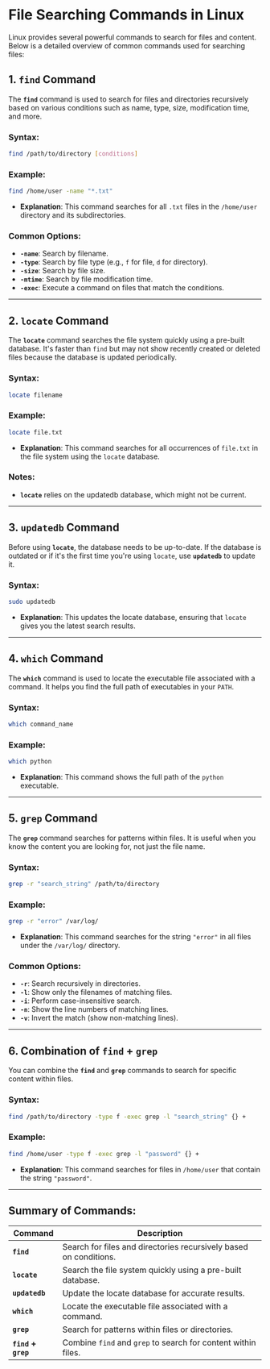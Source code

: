 # File Searching Commands in Linux

Linux provides several powerful commands to search for files and content. Below is a detailed overview of common commands used for searching files:

## 1. **`find` Command**

The **`find`** command is used to search for files and directories recursively based on various conditions such as name, type, size, modification time, and more.

### Syntax:
```bash
find /path/to/directory [conditions]
```

### Example:
```bash
find /home/user -name "*.txt"
```
- **Explanation**: This command searches for all `.txt` files in the `/home/user` directory and its subdirectories.

### Common Options:
- **`-name`**: Search by filename.
- **`-type`**: Search by file type (e.g., `f` for file, `d` for directory).
- **`-size`**: Search by file size.
- **`-mtime`**: Search by file modification time.
- **`-exec`**: Execute a command on files that match the conditions.

---

## 2. **`locate` Command**

The **`locate`** command searches the file system quickly using a pre-built database. It's faster than `find` but may not show recently created or deleted files because the database is updated periodically.

### Syntax:
```bash
locate filename
```

### Example:
```bash
locate file.txt
```
- **Explanation**: This command searches for all occurrences of `file.txt` in the file system using the `locate` database.

### Notes:
- **`locate`** relies on the updatedb database, which might not be current.

---

## 3. **`updatedb` Command**

Before using **`locate`**, the database needs to be up-to-date. If the database is outdated or if it's the first time you're using `locate`, use **`updatedb`** to update it.

### Syntax:
```bash
sudo updatedb
```

- **Explanation**: This updates the locate database, ensuring that `locate` gives you the latest search results.

---

## 4. **`which` Command**

The **`which`** command is used to locate the executable file associated with a command. It helps you find the full path of executables in your `PATH`.

### Syntax:
```bash
which command_name
```

### Example:
```bash
which python
```
- **Explanation**: This command shows the full path of the `python` executable.

---

## 5. **`grep` Command**

The **`grep`** command searches for patterns within files. It is useful when you know the content you are looking for, not just the file name.

### Syntax:
```bash
grep -r "search_string" /path/to/directory
```

### Example:
```bash
grep -r "error" /var/log/
```
- **Explanation**: This command searches for the string `"error"` in all files under the `/var/log/` directory.

### Common Options:
- **`-r`**: Search recursively in directories.
- **`-l`**: Show only the filenames of matching files.
- **`-i`**: Perform case-insensitive search.
- **`-n`**: Show the line numbers of matching lines.
- **`-v`**: Invert the match (show non-matching lines).

---

## 6. **Combination of `find` + `grep`**

You can combine the **`find`** and **`grep`** commands to search for specific content within files.

### Syntax:
```bash
find /path/to/directory -type f -exec grep -l "search_string" {} +
```

### Example:
```bash
find /home/user -type f -exec grep -l "password" {} +
```
- **Explanation**: This command searches for files in `/home/user` that contain the string `"password"`.

---

## Summary of Commands:

| Command              | Description                                                             |
|----------------------|-------------------------------------------------------------------------|
| **`find`**           | Search for files and directories recursively based on conditions.        |
| **`locate`**         | Search the file system quickly using a pre-built database.               |
| **`updatedb`**       | Update the locate database for accurate results.                         |
| **`which`**          | Locate the executable file associated with a command.                    |
| **`grep`**           | Search for patterns within files or directories.                         |
| **`find` + `grep`**  | Combine `find` and `grep` to search for content within files.            |

